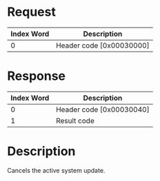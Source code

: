 # Request

| Index Word | Description                |
|------------|----------------------------|
| 0          | Header code \[0x00030000\] |

# Response

| Index Word | Description                |
|------------|----------------------------|
| 0          | Header code \[0x00030040\] |
| 1          | Result code                |

# Description

Cancels the active system update.